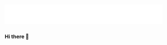 <h1 align="center">
  <img src="https://raw.githubusercontent.com/martonlederer/martonlederer/master/name.svg" alt="João Palagio" />
</h1>

### Hi there 👋

<!--
**Palagio/Palagio** is a ✨ _special_ ✨ repository because its `README.md` (this file) appears on your GitHub profile.

Here are some ideas to get you started:

- 🔭 I’m currently working on ...
- 🌱 I’m currently learning ...
- 👯 I’m looking to collaborate on ...
- 🤔 I’m looking for help with ...
- 💬 Ask me about ...
- 📫 How to reach me: ...
- 😄 Pronouns: ...
- ⚡ Fun fact: ...
-->
